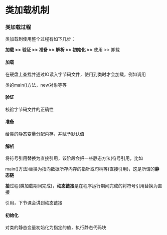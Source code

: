 # 类加载机制





### 类加载过程

类加载到使用整个过程有如下几步： 

**加载 >> 验证 >> 准备 >> 解析 >> 初始化 >>** 使用 >> 卸载	

#### 加载

在硬盘上查找并通过IO读入字节码文件，使用到类时才会加载，例如调用 

类的main()方法，new对象等等 

#### 验证

校验字节码文件的正确性 

#### 准备

给类的静态变量分配内存，并赋予默认值 

#### 解析

将符号引用替换为直接引用，该阶段会把一些静态方法(符号引用，比如 

main()方法)替换为指向数据所存内存的指针或句柄等(直接引用)，这是所谓的**静态链** 

**接**过程(类加载期间完成)，**动态链接**是在程序运行期间完成的将符号引用替换为直接 

引用，下节课会讲到动态链接 

#### 初始化

对类的静态变量初始化为指定的值，执行静态代码块